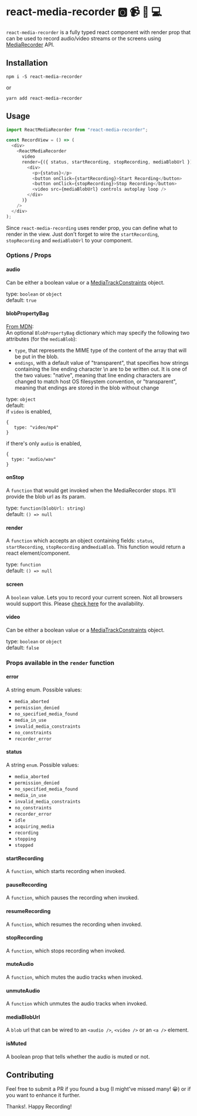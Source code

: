 # react-media-recorder :o2: :video_camera: :microphone: :computer:

`react-media-recorder` is a fully typed react component with render prop that can be used to record audio/video streams or the screens using [MediaRecorder](https://developer.mozilla.org/en-US/docs/Web/API/MediaRecorder) API.

## Installation

```
npm i -S react-media-recorder
```

or

```
yarn add react-media-recorder
```

## Usage

```javascript
import ReactMediaRecorder from "react-media-recorder";

const RecordView = () => (
  <div>
    <ReactMediaRecorder
      video
      render={({ status, startRecording, stopRecording, mediaBlobUrl }) => (
        <div>
          <p>{status}</p>
          <button onClick={startRecording}>Start Recording</button>
          <button onClick={stopRecording}>Stop Recording</button>
          <video src={mediaBlobUrl} controls autoplay loop />
        </div>
      )}
    />
  </div>
);
```

Since `react-media-recording` uses render prop, you can define what to render in the view. Just don't forget to wire the `startRecording`, `stopRecording` and `mediaBlobUrl` to your component.

### Options / Props

#### audio

Can be either a boolean value or a [MediaTrackConstraints](https://developer.mozilla.org/en-US/docs/Web/API/MediaTrackConstraints) object.

type: `boolean` or `object`  
default: `true`

#### blobPropertyBag

[From MDN](https://developer.mozilla.org/en-US/docs/Web/API/Blob/Blob):  
An optional `BlobPropertyBag` dictionary which may specify the following two attributes (for the `mediaBlob`):

- `type`, that represents the MIME type of the content of the array that will be put in the blob.
- `endings`, with a default value of "transparent", that specifies how strings containing the line ending character \n are to be written out. It is one of the two values: "native", meaning that line ending characters are changed to match host OS filesystem convention, or "transparent", meaning that endings are stored in the blob without change

type: `object`  
default:  
if `video` is enabled,

```
{
   type: "video/mp4"
}
```

if there's only `audio` is enabled,

```
{
  type: "audio/wav"
}
```

#### onStop

A `function` that would get invoked when the MediaRecorder stops. It'll provide the blob url as its param.

type: `function(blobUrl: string)`  
default: `() => null`

#### render

A `function` which accepts an object containing fields: `status`, `startRecording`, `stopRecording` and`mediaBlob`. This function would return a react element/component.

type: `function`  
default: `() => null`

#### screen

A `boolean` value. Lets you to record your current screen. Not all browsers would support this. Please [check here](https://caniuse.com/#search=getDisplayMedia) for the availability.

#### video

Can be either a boolean value or a [MediaTrackConstraints](https://developer.mozilla.org/en-US/docs/Web/API/MediaTrackConstraints) object.

type: `boolean` or `object`  
default: `false`

### Props available in the `render` function

#### error

A string enum. Possible values:

- `media_aborted`
- `permission_denied`
- `no_specified_media_found`
- `media_in_use`
- `invalid_media_constraints`
- `no_constraints`
- `recorder_error`

#### status

A string `enum`. Possible values:

- `media_aborted`
- `permission_denied`
- `no_specified_media_found`
- `media_in_use`
- `invalid_media_constraints`
- `no_constraints`
- `recorder_error`
- `idle`
- `acquiring_media`
- `recording`
- `stopping`
- `stopped`

#### startRecording

A `function`, which starts recording when invoked.

#### pauseRecording

A `function`, which pauses the recording when invoked.

#### resumeRecording

A `function`, which resumes the recording when invoked.

#### stopRecording

A `function`, which stops recording when invoked.

#### muteAudio

A `function`, which mutes the audio tracks when invoked.

#### unmuteAudio

A `function` which unmutes the audio tracks when invoked.

#### mediaBlobUrl

A `blob` url that can be wired to an `<audio />`, `<video />` or an `<a />` element.

#### isMuted

A boolean prop that tells whether the audio is muted or not.

## Contributing

Feel free to submit a PR if you found a bug (I might've missed many! :grinning:) or if you want to enhance it further.

Thanks!. Happy Recording!
